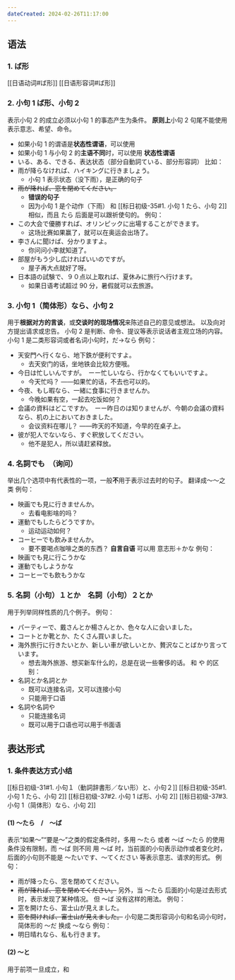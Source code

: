```yaml
---
dateCreated: 2024-02-26T11:17:00
---
```

## 语法
### 1. ば形
[[日语动词#ば形]]
[[日语形容词#ば形]]
### 2. 小句 1 ば形、小句 2
表示小句 2 的成立必须以小句 1 的事态产生为条件。
**原则上**小句 2 句尾不能使用表示意志、希望、命令。
- 如果小句 1 的谓语是**状态性谓语**，可以使用
- 如果小句 1 与小句 2 的**主语不同**时，可以使用
**状态性谓语**
- いる、ある、できる、表达状态（部分自動詞ている、部分形容詞）
比如：
- 雨が降らなければ、ハイキングに行きましょう。
	- 小句 1 表示状态（没下雨），是正确的句子
- ~~雨が降れば、窓を閉めてください。~~
	- **错误的句子**
	- 因为小句 1 是个动作（下雨）
和 [[标日初级-35#1. 小句 1 たら、小句 2]] 相似，而且 たら 后面是可以跟祈使句的。
例句：
- この大会で優勝すれば、オリンピックに出場することができます。
	- 这场比赛如果赢了，就可以在奥运会出场了。
- 李さんに聞けば、分かりますよ。
	- 你问问小李就知道了。
- 部屋がもう少し広ければいいのですが。
	- 屋子再大点就好了呀。
- 日本語の試験で、９０点以上取れば、夏休みに旅行へ行けます。
	- 如果日语考试超过 90 分，暑假就可以去旅游。
### 3. 小句 1（简体形）なら、小句 2
用于**根据对方的言谈**，或**交谈时的现场情况**来陈述自己的意见或想法。
以及向对方提出请求或忠告。
小句 2 是判断、命令、提议等表示说话者主观立场的内容。
小句 1 是二类形容词或者名词小句时，だ→なら
例句：
- 天安門へ行くなら、地下鉄が便利ですよ。
	- 去天安门的话，坐地铁会比较方便哦。
- 今日は忙しいんですが。　ーー忙しいなら、行かなくてもいいですよ。
	- 今天忙吗？  ——如果忙的话，不去也可以的。
- 今夜、もし暇なら、一緒に食事に行きませんか。
	- 今晚如果有空，一起去吃饭如何？
- 会議の資料はどこですか。　ーー昨日のは知りませんが、今朝の会議の資料なら、机の上においておきました。
	- 会议资料在哪儿？  ——昨天的不知道，今早的在桌子上。
- 彼が犯人でないなら、すぐ釈放してください。
	- 他不是犯人，所以请赶紧释放。
### 4. 名詞でも　（询问）
举出几个选项中有代表性的一项，一般**不**用于表示过去时的句子。
翻译成～～之类
例句：
- 映画でも見に行きませんか。
	- 去看电影啥的吗？
- 運動でもしたらどうですか。
	- 运动运动如何？
- コーヒーでも飲みませんか。
	- 要不要喝点咖啡之类的东西？
**自言自语**
可以用 意志形＋かな
例句：
- 映画でも見に行こうかな
- 運動でもしようかな
- コーヒーでも飲もうかな
### 5. 名詞（小句）１とか　名詞（小句）２とか
用于列举同样性质的几个例子。
例句：
- パーティーで、戴さんとか楊さんとか、色々な人に会いました。
- コートとか靴とか、たくさん買いました。
- 海外旅行に行きたいとか、新しい車が欲しいとか、贅沢なことばかり言っています。
	- 想去海外旅游、想买新车什么的，总是在说一些奢侈的话。
和 や 的区别：
- 名詞とか名詞とか
	- 既可以连接名词，又可以连接小句
	- 只能用于口语
- 名詞や名詞や
	- 只能连接名词
	- 既可以用于口语也可以用于书面语
## 表达形式
### 1. 条件表达方式小结
[[标日初级-31#1. 小句１（動詞辞書形／ない形）と、小句２]]
[[标日初级-35#1. 小句 1 たら、小句 2]]
[[标日初级-37#2. 小句 1 ば形、小句 2]]
[[标日初级-37#3. 小句 1（简体形）なら、小句 2]]
#### (1) 〜たら　/　〜ば
表示“如果～”“要是～”之类的假定条件时，多用 〜たら 或者 〜ば
〜たら 的使用条件没有限制，而 〜ば 则不同
用 〜ば 时，当前面的小句表示动作或者变化时，后面的小句则不能是 〜たいです、〜てください 等表示意志、请求的形式。
例句：
- 雨が降ったら、窓を閉めてください。
- ~~雨が降れば、窓を閉めてください。~~
另外，当 〜たら 后面的小句是过去形式时，表示发现了某种情况。
但 〜ば 没有这样的用法。
例句：
- 窓を開けたら、富士山が見えました。
- ~~窓を開ければ、富士山が見えました。~~
小句是二类形容词小句和名词小句时，简体形的 〜だ 换成 〜なら
例句：
- 明日晴れなら、私も行きます。
#### (2)  ～と
用于前项一旦成立，和